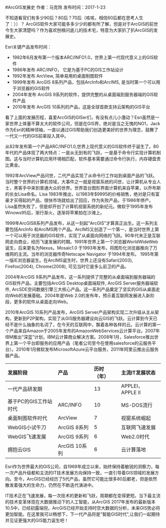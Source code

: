 #ArcGIS发展史
作者：马克玲 发布时间：2017-1-23

不知道看官们有多少90后？80后？70后（咳咳，相信60后都在思考人生了：））？ ArcGIS软件大家可能多多少少的都有所了解，但是对于ArcGIS的前世今生大家清楚吗？作为喜欢刨根问底儿的技术宅，特意为大家扒了扒ArcGIS的发展史。

Esri关键产品发布时间：
  
- 1982年6月发布第一个版本ARC/INFO1.0，世界上第一代现代意义上的GIS软件  
- 1986年发布 ARC/INFO， 它是为基于PC的GIS工作站设计
- 1992年发布 ArcView, 简单易用的桌面制图软件
- 1999年发布 ArcGIS 8系列产品，包括ArcInfo和ArcIMS, 是当时第一个可以用于浏览器的GIS软件
- 2004年发布 ArcGIS 9系列的软件，提供完整的从桌面端到服务器端的GIS软件产品
- 2010年发布 ArcGIS 10系列的产品，这是全球首款支持云架构的GIS平台 

看了上面的发展历程，喜爱ArcGIS的GISer们，有没有点儿小激动？Esri虽然是一家世界上体量不算太大的软件公司，但是在GIS界，绝对是当之无愧的NO1，Jack作为Esri的精神领袖，一直以通过GIS帮助我们创造更美好的世界为理念，鼓舞了一代又一代的GIS前辈投入其中。    

从82年发布第一个产品ARC/INFO1.0,世界上现代意义的GIS软件终于诞生了。80年代的产品体现了两大特点：一是从无到有的飞跃，一是基于命令行实现计算机制图。这与当时计算机应用环境相匹配，软件基本需要通过命令行执行，内存硬盘贵比黄金。    

1992年ArcView产品问世，二代产品实现了从命令行工作站到桌面产品的飞跃。当时整个世界的计算机领域，大事件之一就是视窗系统的问世，让计算机从专业人士，黑客手中来到普通大众的世界。世界首台图形界面计算机来自苹果，以乔布斯的长女Lisa命名。Lisa 1983年推出，以1983年$9995的价格销售，绝对是只有富豪才买得起的产品，很快市场就给出了回应，作为失败产品，于1986年停产。Lisa虽然失败了，但是却开创了计算机视窗系统的新纪元。微软于1995年发布Winows95后，渐行渐火，逐渐将苹果拍在沙滩上。

1999年ArcGIS8系列产品发布，从这一刻起“ArcGIS”才算真正出生。这一系列主要包括ArcInfo 和ArcIMS两个产品。ArcIMS又创造了一个第一，是当时世界上第一个可以用于浏览器的GIS软件，实现了从桌面向网络的飞跃。90年代末正是互联网走向商业，经历飞速发展的时期。1991年世界上第一个浏览器WorldWideWeb诞生，后来更名为Nexus。Mosaic1.0 于1993年发布，将图形化浏览器推向了万维网的主流。当年的浏览器传奇Netscape Navigator 于1994年发布。 1995年第一版IE浏览器诞生。在ArcIMS诞生时，世界上还没有Safari(2003), Firefox(2004), Chrome(2008), 可见当时它是多么前卫的产品。

2004年ArcGIS 9系列产品发布，这一系列提供了完整的从桌面端到服务器端的GIS软件产品，主要包括ArcGIS Desktop桌面端软件, ArcGIS Server服务器端软件, ArcSDE空间数据引擎三大核心产品。这一系列产品奠定了坚实的GIS从桌面走向Web的发展基础。2004年是Web 2.0的发布年，预示着互联网发展进入新阶段，更多的软件从桌面走向Web。

2010年ArcGIS 10系列产品发布，ArcGIS Server产品架构实现二次升级从主从架构，更新到P2P架构，实现了从GIS服务器建设向云GIS的飞跃。云计算到今天已经不是什么抽象的名词了，在今天的互联网中，飘着各种各样的云。云计算的第一个产品来自Amazon于2005年发布的AmazonWebServices云计算平台。2007年IBM推出“深蓝”计划，IBM云计算商业解决方案。2008年1月，Salesforce推出世界上第一个平台即服务的应用产品（笔者公司至今在使用salesforce的云服务平台）。2010年1月微软发布MicrosoftAzure云平台服务，2011年阿里云推出云服务器产品。

发展阶段  |产品  |历时（年）|主流IT发展状态
:--|:---|:---|:--
一代产品研发期 ||13|APPLEI， APPLE II
基于PC的GIS工作站时代|ARC/INFO|10|MS-DOS流行
桌面制图软件时代|ArcView|7|视窗系统崛起
WebGIS小试牛刀|ArcGIS 8系列|5|互联网飞速发展
WebGIS飞速发展|ArcGIS 9系列|6|Web2.0时代
拥抱云GIS|ArcGIS 10系列|6|云计算落地

Esri作为世界最大的GIS公司，自1969年成立以来，始终保持着敏锐的洞察力，每一次产品升级都和主流的IT技术发展方向保持一致，一直引导着GIS领域的发展方向。至今，ArcGIS已经经历了5代产品，虽然它可能比很多80后都老，但是依然散发着强大的生命力，仍然在不断迭代演进中。

IT技术正在飞速发展，每一次技术的更新和飞跃，周期都在变得更短。当下最主流的技术变革体现在大数据推动下的人工智能，从ArcGIS 2017年发布的最新版本10.5中，已经初露端倪，ArcGIS已经开始支持时空大数据的分析，未来GIS势必将更加智能。在这里我可以畅想下，下一代产品将是"智能GIS时代",让我们一起期待并见证更强大的GIS能力诞生吧！
